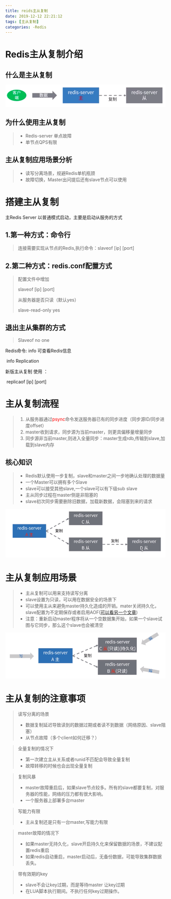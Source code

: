 ```yaml
---
title: reids主从复制
date: 2019-12-12 22:21:12
tags: [主从复制]
categories: -Redis
---
```


# Redis主从复制介绍

## 什么是主从复制

<img src="redis主从复制\redis_copy.png"/>



## 为什么使用主从复制

> - Redis-server 单点故障
> - 单节点QPS有限

## 主从复制应用场景分析

> - 读写分离场景，规避Redis单机瓶颈
> - 故障切换，Master出问提后还有slave节点可以使用

# 搭建主从复制

主Redis Server 以普通模式启动，主要是启动从服务的方式

## 1.第一种方式：命令行

> 连接需要实现从节点的Redis,执行命令：slaveof [ip] [port]

## 2.第二种方式：redis.conf配置方式

> 配置文件中增加
>
> slaveof [ip] [port]
>
> 从服务器是否只读（默认yes）
>
> slave-read-only yes

## 退出主从集群的方式

> Slaveof no one

Redis命令: info 可查看Redis信息 

​		info Replication

新版主从复制 使用 ：

​		replicaof [ip] [port]

# 主从复制流程

> 1. 从服务器通过<font color="red">psync</font>命令发送服务器已有的同步进度（同步源ID/同步进度offset）
> 2. master收到请求，同步源为当前master，则更具偏移量增量同步
> 3. 同步源非当前master,则进入全量同步：master生成rdb,传输到slave,加载到slave内存

## 核心知识

>
>
>- Redis默认使用一步复制，slave和master之间一步地确认处理的数据量
>- 一个Master可以拥有多个Slave
>- slave可以接受其他slave,一个slave可以有下级sub slave
>- 主从同步过程在master侧是非阻塞的
>- slave初次同步需要删除旧数据，加载新数据，会阻塞到来的请求

<img src="redis主从复制\redisHexin.png"/>



# 主从复制应用场景

>-   主从复制可以用来支持读写分离
>-   slave设置为只读，可以用在数据安全的场景下
>-   可以使用主从来避免master持久化造成的开销。mater关闭持久化，slave配置为不定期保存或者启用AOF([可以看另一个文章](http://www.baidu.com))
>-   注意：重新启动master程序将从一个空数据集开始，如果一个slave试图与它同步，那么这个slave也会被清空

<img src="redis主从复制\redis2.png"/>

# 主从复制的注意事项

>   读写分离的场景
>
>   -   数据复制延迟导致读到的数据过期或者读不到数据（网络原因、slave阻塞）
>   -   从节点故障（多个client如何迁移？）

>   全量复制的情况下
>
>   -   第一次建立主从关系或者runid不匹配会导致全量复制
>   -   故障转移的时候也会出现全量复制

>   复制风暴
>
>   -   master故障重启后，如果slave节点较多。所有的slave都要复制，对服务器的性能，网络的压力都有很大影响。
>   -   一个服务器上部署多台master

>   写能力有限
>
>   -   主从复制还是只有一台master,写能力有限

>   master故障的情况下
>
>   -   如果master无持久化，slave开启持久化来保留数据的场景，不建议配置redis重启
>   -   如果redis自动重启，master启动后，无备份数据，可能导致集群数据丢失。

>   带有效期的key
>
>   -   slave不会让key过期，而是等待master 让key过期
>   -   在LUA脚本执行期间。不执行任何key过期操作。